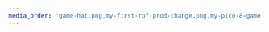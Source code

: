 ```yaml
---
media_order: 'game-hat.png,my-first-rpf-prod-change.png,my-pico-8-game.png,s3-github-action-bossed.png,tramlines-2022.jpeg'
---
```


